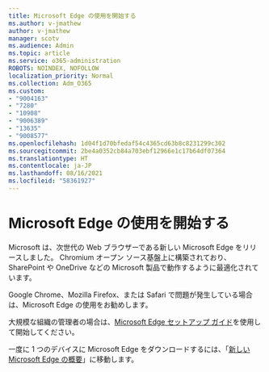 ```yaml
---
title: Microsoft Edge の使用を開始する
ms.author: v-jmathew
author: v-jmathew
manager: scotv
ms.audience: Admin
ms.topic: article
ms.service: o365-administration
ROBOTS: NOINDEX, NOFOLLOW
localization_priority: Normal
ms.collection: Adm_O365
ms.custom:
- "9004163"
- "7280"
- "10908"
- "9006389"
- "13635"
- "9008577"
ms.openlocfilehash: 1d04f1d70bfedaf54c4365cd63b8c8231299c302
ms.sourcegitcommit: 2be4a0352cb84a703ebf12966e1c17b64df07364
ms.translationtype: HT
ms.contentlocale: ja-JP
ms.lasthandoff: 08/16/2021
ms.locfileid: "58361927"
---
```

# <a name="start-using-microsoft-edge"></a>Microsoft Edge の使用を開始する

Microsoft は、次世代の Web ブラウザーである新しい Microsoft Edge をリリースしました。 Chromium オープン ソース基盤上に構築されており、SharePoint や OneDrive などの Microsoft 製品で動作するように最適化されています。

Google Chrome、Mozilla Firefox、または Safari で問題が発生している場合は、Microsoft Edge の使用をお勧めします。

大規模な組織の管理者の場合は、[Microsoft Edge セットアップ ガイド](https://go.microsoft.com/fwlink/?linkid=2142423)を使用して開始してください。

一度に 1 つのデバイスに Microsoft Edge をダウンロードするには、「[新しい Microsoft Edge の概要](https://go.microsoft.com/fwlink/?linkid=2141049)」に移動します。

